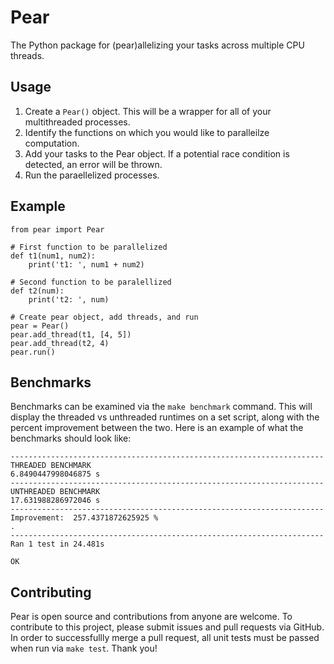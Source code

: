 # Pear
The Python package for (pear)allelizing your tasks across multiple CPU threads.

## Usage
 1. Create a `Pear()` object. This will be a wrapper for all of your multithreaded processes.
 2. Identify the functions on which you would like to paralleilze computation.
 3. Add your tasks to the Pear object. If a potential race condition is detected, an error will be thrown.
 4. Run the paraellelized processes.

## Example
```
from pear import Pear

# First function to be parallelized
def t1(num1, num2):
    print('t1: ', num1 + num2)
    
# Second function to be paralellized
def t2(num):
    print('t2: ', num) 

# Create pear object, add threads, and run
pear = Pear()
pear.add_thread(t1, [4, 5])
pear.add_thread(t2, 4)
pear.run()
```

## Benchmarks
Benchmarks can be examined via the `make benchmark` command. This will display the threaded vs unthreaded runtimes on a set script, along with the percent improvement between the two. Here is an example of what the benchmarks should look like:
```
----------------------------------------------------------------------
THREADED BENCHMARK
6.8490447998046875 s
----------------------------------------------------------------------
UNTHREADED BENCHMARK
17.631988286972046 s
----------------------------------------------------------------------
Improvement:  257.4371872625925 %
.
----------------------------------------------------------------------
Ran 1 test in 24.481s

OK
```

## Contributing
Pear is open source and contributions from anyone are welcome. To contribute to this project, please submit issues and pull requests via GitHub. In order to successfullly merge a pull request, all unit tests must be passed when run via `make test`. Thank you!